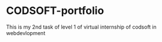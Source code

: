 # CODSOFT-portfolio
This is my 2nd task of level 1 of virtual internship of codsoft in webdevlopment
